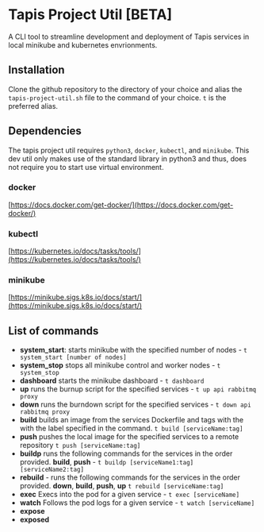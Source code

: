 # Tapis Project Util [BETA]
A CLI tool to streamline development and deployment of Tapis services in local minikube and kubernetes envrionments.

## Installation
Clone the github repository to the directory of your choice and alias the `tapis-project-util.sh` file to the command of your choice. `t` is the preferred alias.

## Dependencies
The tapis project util requires `python3`, `docker`, `kubectl`, and `minikube`.
This dev util only makes use of the standard library in python3 and thus, does not require you to start use virtual environment.

### docker
[https://docs.docker.com/get-docker/](https://docs.docker.com/get-docker/)

### kubectl
[https://kubernetes.io/docs/tasks/tools/](https://kubernetes.io/docs/tasks/tools/)

### minikube
[https://minikube.sigs.k8s.io/docs/start/](https://minikube.sigs.k8s.io/docs/start/)

## List of commands
- **system_start**: starts minikube with the specified number of nodes - `t system_start [number of nodes]`
- **system_stop** stops all minikube control and worker nodes - `t system_stop`
- **dashboard** starts the minikube dashboard - `t dashboard`
- **up** runs the burnup script for the specified services - `t up api rabbitmq proxy`
- **down** runs the burndown script for the specified services - `t down api rabbitmq proxy`
- **build** builds an image from the services Dockerfile and tags with the with the label specified in the command. `t build [serviceName:tag]`
- **push** pushes the local image for the specified services to a remote repository `t push [serviceName:tag]`
- **buildp** runs the following commands for the services in the order provided. **build**, **push** - `t buildp [serviceName1:tag] [serviceName2:tag]`
- **rebuild** - runs the following commands for the services in the order provided. **down**, **build**, **push**, **up** `t rebuild [serviceName:tag]`
- **exec** Execs into the pod for a given service - `t exec [serviceName]`
- **watch** Follows the pod logs for a given service - `t watch [serviceName]`
- **expose**
- **exposed**

